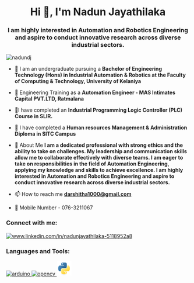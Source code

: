 <h1 align="center">Hi 👋, I'm Nadun Jayathilaka</h1>
<h3 align="center">I am highly interested in Automation and Robotics Engineering and aspire to conduct innovative research across diverse industrial sectors.</h3>

<p align="left"> <img src="https://komarev.com/ghpvc/?username=nadundj&label=Profile%20views&color=0e75b6&style=flat" alt="nadundj" /> </p>

- 🔭 I am an undergraduate pursuing a **Bachelor of Engineering Technology (Hons) in Industrial Automation & Robotics at the Faculty of Computing & Technology, University of Kelaniya**

- 🌱 Engineering Training as a **Automation Engineer - MAS Intimates Capital PVT.LTD, Ratmalana**

- 👯I have completed an **Industrial Programming Logic Controller (PLC) Course in SLIR.**

- 🤝 I have completed a **Human resources Management & Administration Diploma in SITC Campus**

- 💬 About Me **I am a dedicated professional with strong ethics and the ability to take on challenges. My leadership and communication skills allow me to collaborate effectively with diverse teams. I am eager to take on responsibilities in the field of Automation Engineering, applying my knowledge and skills to achieve excellence. I am highly interested in Automation and Robotics Engineering and aspire to conduct innovative research across diverse industrial sectors.**

- 📫 How to reach me **darshitha1000@gmail.com**
- 📱 Mobile Number - 076-3211067


<h3 align="left">Connect with me:</h3>
<p align="left">
<a href="https://linkedin.com/in/www.linkedin.com/in/nadunjayathilaka-5118952a8" target="blank"><img align="center" src="https://raw.githubusercontent.com/rahuldkjain/github-profile-readme-generator/master/src/images/icons/Social/linked-in-alt.svg" alt="www.linkedin.com/in/nadunjayathilaka-5118952a8" height="30" width="40" /></a>
</p>

<h3 align="left">Languages and Tools:</h3>
<p align="left"> <a href="https://www.arduino.cc/" target="_blank" rel="noreferrer"> <img src="https://cdn.worldvectorlogo.com/logos/arduino-1.svg" alt="arduino" width="40" height="40"/> </a> <a href="https://opencv.org/" target="_blank" rel="noreferrer"> <img src="https://www.vectorlogo.zone/logos/opencv/opencv-icon.svg" alt="opencv" width="40" height="40"/> </a> <a href="https://www.python.org" target="_blank" rel="noreferrer"> <img src="https://raw.githubusercontent.com/devicons/devicon/master/icons/python/python-original.svg" alt="python" width="40" height="40"/> </a> </p>
